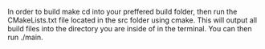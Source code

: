 In order to build make cd into your preffered build folder, then run the CMakeLists.txt file located in the src folder using cmake. This will output all build files into the directory you are inside of in the terminal. You can then run ./main.